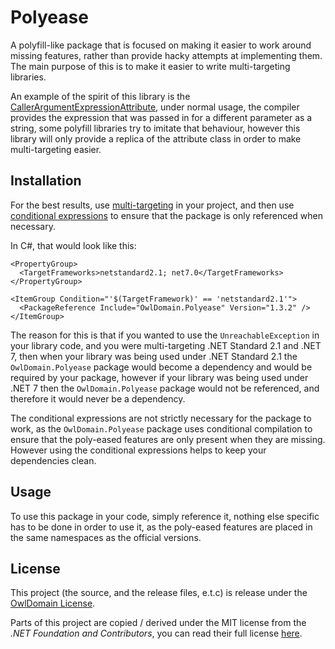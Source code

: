 ﻿Polyease
===

A polyfill-like package that is focused on making it easier to work around missing features,
rather than provide hacky attempts at implementing them. The main purpose of this is to
make it easier to write multi-targeting libraries.

An example of the spirit of this library is the 
[CallerArgumentExpressionAttribute](https://learn.microsoft.com/dotnet/api/system.runtime.compilerservices.callerargumentexpressionattribute),
under normal usage, the compiler provides the expression that was passed in for a different parameter as a string,
some polyfill libraries try to imitate that behaviour, however this library will only provide a replica of
the attribute class in order to make multi-targeting easier.



## Installation

For the best results, use [multi-targeting](https://learn.microsoft.com/dotnet/standard/frameworks) 
in your project, and then use 
[conditional expressions](https://learn.microsoft.com/visualstudio/msbuild/msbuild-conditions)
to ensure that the package is only referenced when necessary.

In C#, that would look like this:
```csproj
<PropertyGroup>
  <TargetFrameworks>netstandard2.1; net7.0</TargetFrameworks>
</PropertyGroup>

<ItemGroup Condition="'$(TargetFramework)' == 'netstandard2.1'">
  <PackageReference Include="OwlDomain.Polyease" Version="1.3.2" />
</ItemGroup>
```

The reason for this is that if you wanted to use the `UnreachableException` in your library code,
and you were multi-targeting .NET Standard 2.1 and .NET 7, then when your library was being used under
.NET Standard 2.1  the `OwlDomain.Polyease` package would become a dependency and
would be required by your package, however if your library was being used under .NET 7 then the
`OwlDomain.Polyease` package would not be referenced, and therefore it would never be a dependency.

The conditional expressions are not strictly necessary for the package to work, as the `OwlDomain.Polyease` package
uses conditional compilation to ensure that the poly-eased features are only present when they are missing.
However using the conditional expressions helps to keep your dependencies clean.



## Usage

To use this package in your code, simply reference it, nothing else specific has to be done in order to use it,
as the poly-eased features are placed in the same namespaces as the official versions.



## License

This project (the source, and the release files, e.t.c) is release under the [OwlDomain License](/license.md).

Parts of this project are copied / derived under the MIT license from the *.NET Foundation and 
Contributors*, you can read their full license [here](/license-dotnet.md).